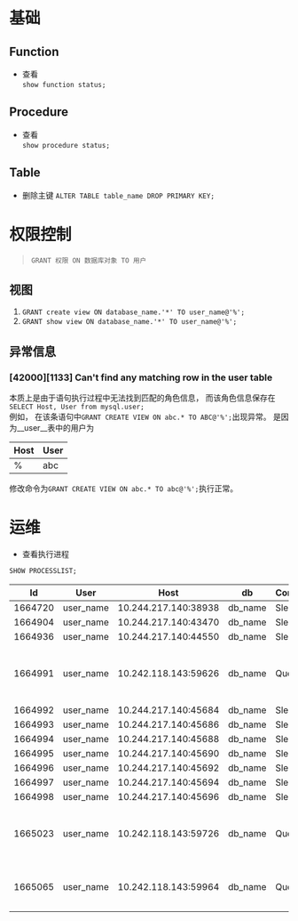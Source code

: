 # 基础
## Function
- 查看  
``` show function status; ```


## Procedure
- 查看  
``` show procedure status; ```


## Table
- 删除主键
``` ALTER TABLE table_name DROP PRIMARY KEY; ```



# 权限控制
> ``` GRANT 权限 ON 数据库对象 TO 用户 ```

## 视图
1. ``` GRANT create view ON database_name.'*' TO user_name@'%'; ```
2. ``` GRANT show view ON database_name.'*' TO user_name@'%'; ```

## 异常信息
### [42000][1133] Can't find any matching row in the user table
本质上是由于语句执行过程中无法找到匹配的角色信息， 而该角色信息保存在  
``` SELECT Host, User from mysql.user; ```  
例如， 在该条语句中``` GRANT CREATE VIEW ON abc.* TO ABC@'%'; ```出现异常。
是因为__user__表中的用户为  

 Host | User 
 ---- | ----
 % | abc  
 
 修改命令为``` GRANT CREATE VIEW ON abc.* TO abc@'%'; ```执行正常。


# 运维  
- 查看执行进程  
``` SQL
SHOW PROCESSLIST;
```
| Id | User | Host | db | Command | Time | State | Info |  
| --- | --- | --- | --- | --- | --- | --- | --- |
| 1664720 | user_name | 10.244.217.140:38938 | db_name | Sleep | 92 | "" |  |
| 1664904 | user_name | 10.244.217.140:43470 | db_name | Sleep | 3 | "" |  |
| 1664936 | user_name | 10.244.217.140:44550 | db_name | Sleep | 450 | "" |  |
| 1664991 | user_name | 10.242.118.143:59626 | db_name | Query | 292 | updating | /* ApplicationName=DataGrip 2020.1 */ UPDATE db_name.table_name t SET t.store_type = '7' WHER |
| 1664992 | user_name | 10.244.217.140:45684 | db_name | Sleep | 270 | "" |  |
| 1664993 | user_name | 10.244.217.140:45686 | db_name | Sleep | 270 | "" |  |
| 1664994 | user_name | 10.244.217.140:45688 | db_name | Sleep | 270 | "" |  |
| 1664995 | user_name | 10.244.217.140:45690 | db_name | Sleep | 270 | "" |  |
| 1664996 | user_name | 10.244.217.140:45692 | db_name | Sleep | 270 | "" |  |
| 1664997 | user_name | 10.244.217.140:45694 | db_name | Sleep | 270 | "" |  |
| 1664998 | user_name | 10.244.217.140:45696 | db_name | Sleep | 270 | "" |  |
| 1665023 | user_name | 10.242.118.143:59726 | db_name | Query | 191 | updating | /* ApplicationName=DataGrip 2020.1 */ UPDATE db_name.table_name t SET t.store_type = '7' WHER |
| 1665065 | user_name | 10.242.118.143:59964 | db_name | Query | 0 | starting | /* ApplicationName=DataGrip 2020.1 */ SHOW PROCESSLIST |

